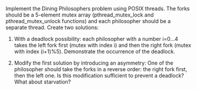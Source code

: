
Implement the Dining Philosophers problem using POSIX threads. The forks should be a 5-element mutex array (pthread_mutex_lock and pthread_mutex_unlock functions) and each philosopher should be a separate thread. Create two solutions:

1) With a deadlock possibility: each philosopher with a number i=0...4 takes the left fork first (mutex with index i) and then the right fork (mutex with index (i+1)%5). Demonstrate the occurrence of the deadlock.

2) Modify the first solution by introducing an asymmetry: One of the philosopher should take the forks in a reverse order: the right fork first, then the left one. Is this modification sufficient to prevent a deadlock? What about starvation?